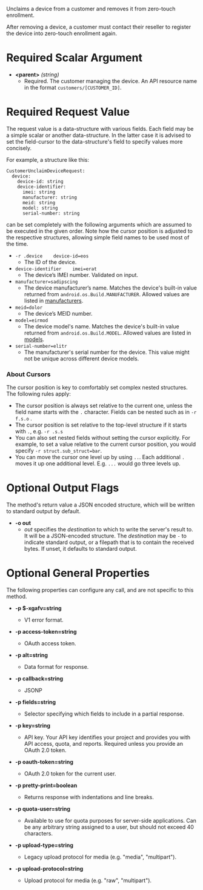 Unclaims a device from a customer and removes it from zero-touch
enrollment.

After removing a device, a customer must contact their reseller to register
the device into zero-touch enrollment again.
# Required Scalar Argument
* **&lt;parent&gt;** *(string)*
    - Required. The customer managing the device. An API resource name in the
        format `customers/[CUSTOMER_ID]`.
# Required Request Value

The request value is a data-structure with various fields. Each field may be a simple scalar or another data-structure.
In the latter case it is advised to set the field-cursor to the data-structure's field to specify values more concisely.

For example, a structure like this:
```
CustomerUnclaimDeviceRequest:
  device:
    device-id: string
    device-identifier:
      imei: string
      manufacturer: string
      meid: string
      model: string
      serial-number: string

```

can be set completely with the following arguments which are assumed to be executed in the given order. Note how the cursor position is adjusted to the respective structures, allowing simple field names to be used most of the time.

* `-r .device    device-id=eos`
    - The ID of the device.
* `device-identifier    imei=erat`
    - The device’s IMEI number. Validated on input.
* `manufacturer=sadipscing`
    - The device manufacturer’s name. Matches the device&#39;s built-in
        value returned from `android.os.Build.MANUFACTURER`. Allowed values are
        listed in
        [manufacturers](/zero-touch/resources/manufacturer-names#manufacturers-names).
* `meid=dolor`
    - The device’s MEID number.
* `model=eirmod`
    - The device model&#39;s name. Matches the device&#39;s built-in value returned from
        `android.os.Build.MODEL`. Allowed values are listed in
        [models](/zero-touch/resources/manufacturer-names#model-names).
* `serial-number=elitr`
    - The manufacturer&#39;s serial number for the device. This value might not be
        unique across different device models.




### About Cursors

The cursor position is key to comfortably set complex nested structures. The following rules apply:

* The cursor position is always set relative to the current one, unless the field name starts with the `.` character. Fields can be nested such as in `-r f.s.o` .
* The cursor position is set relative to the top-level structure if it starts with `.`, e.g. `-r .s.s`
* You can also set nested fields without setting the cursor explicitly. For example, to set a value relative to the current cursor position, you would specify `-r struct.sub_struct=bar`.
* You can move the cursor one level up by using `..`. Each additional `.` moves it up one additional level. E.g. `...` would go three levels up.


# Optional Output Flags

The method's return value a JSON encoded structure, which will be written to standard output by default.

* **-o out**
    - *out* specifies the *destination* to which to write the server's result to.
      It will be a JSON-encoded structure.
      The *destination* may be `-` to indicate standard output, or a filepath that is to contain the received bytes.
      If unset, it defaults to standard output.
# Optional General Properties

The following properties can configure any call, and are not specific to this method.

* **-p $-xgafv=string**
    - V1 error format.

* **-p access-token=string**
    - OAuth access token.

* **-p alt=string**
    - Data format for response.

* **-p callback=string**
    - JSONP

* **-p fields=string**
    - Selector specifying which fields to include in a partial response.

* **-p key=string**
    - API key. Your API key identifies your project and provides you with API access, quota, and reports. Required unless you provide an OAuth 2.0 token.

* **-p oauth-token=string**
    - OAuth 2.0 token for the current user.

* **-p pretty-print=boolean**
    - Returns response with indentations and line breaks.

* **-p quota-user=string**
    - Available to use for quota purposes for server-side applications. Can be any arbitrary string assigned to a user, but should not exceed 40 characters.

* **-p upload-type=string**
    - Legacy upload protocol for media (e.g. &#34;media&#34;, &#34;multipart&#34;).

* **-p upload-protocol=string**
    - Upload protocol for media (e.g. &#34;raw&#34;, &#34;multipart&#34;).
